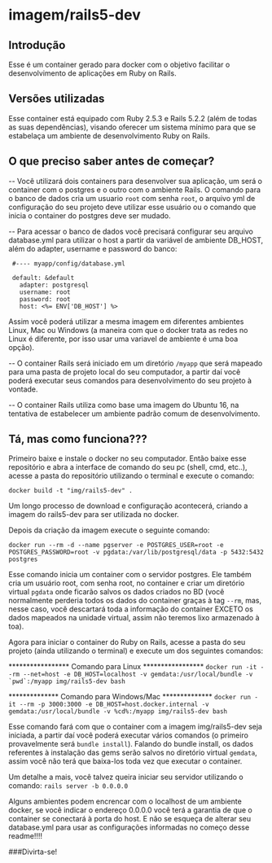# imagem/rails5-dev

## Introdução
Esse é um container gerado para docker com o objetivo facilitar o desenvolvimento de aplicações em Ruby on Rails.

## Versões utilizadas
Esse container está equipado com Ruby 2.5.3 e Rails 5.2.2 (além de todas as suas dependências), visando oferecer um sistema mínimo para que se estabelaça um ambiente de desenvolvimento Ruby on Rails.

## O que preciso saber antes de começar?
-- Você utilizará dois containers para desenvolver sua aplicação, um será o container com o postgres e o outro com o ambiente Rails. O comando para o banco de dados cria um usuario `root` com senha `root`, o arquivo yml de configuração do seu projeto deve utilizar esse usuário ou o comando que inicia o container do postgres deve ser mudado.

-- Para acessar o banco de dados você precisará configurar seu arquivo database.yml para utilizar o host a partir da variável de ambiente DB_HOST, além do adapter, username e password do banco:
```
 #---- myapp/config/database.yml
 
 default: &default
   adapter: postgresql
   username: root
   password: root 
   host: <%= ENV['DB_HOST'] %>
```
  Assim você poderá utilizar a mesma imagem em diferentes ambientes Linux, Mac ou Windows (a maneira com que o docker trata as redes no Linux é diferente, por isso usar uma variavel de ambiente é uma boa opção). 

-- O container Rails será iniciado em um diretório `/myapp` que será mapeado para uma pasta de projeto local do seu computador, a partir daí você poderá executar seus comandos para desenvolvimento do seu projeto à vontade.

-- O container Rails utiliza como base uma imagem do Ubuntu 16, na tentativa de estabelecer um ambiente padrão comum de desenvolvimento.

## Tá, mas como funciona???
Primeiro baixe e instale o docker no seu computador. Então baixe esse repositório e abra a interface de comando do seu pc (shell, cmd, etc..), acesse a pasta do repositório utilizando o terminal e execute o comando:

`docker build -t "img/rails5-dev" .`

Um longo processo de download e configuração acontecerá, criando a imagem do rails5-dev para ser utilizada no docker.

Depois da criação da imagem execute o seguinte comando:

`docker run --rm -d --name pgserver -e POSTGRES_USER=root -e POSTGRES_PASSWORD=root -v pgdata:/var/lib/postgresql/data -p 5432:5432 postgres`

Esse comando inicia um container com o servidor postgres. Ele também cria um usuário root, com senha root, no container e criar um diretório virtual `pgdata` onde ficarão salvos os dados criados no BD (você normalmente perderia todos os dados do container graças à tag `--rm`, mas, nesse caso, você descartará toda a informação do container EXCETO os dados mapeados na unidade virtual, assim não teremos lixo armazenado à toa).

Agora para iniciar o container do Ruby on Rails, acesse a pasta do seu projeto (ainda utilizando o terminal) e execute um dos seguintes comandos:

***************** Comando para Linux *****************
``docker run -it --rm --net=host -e DB_HOST=localhost -v gemdata:/usr/local/bundle -v `pwd`:/myapp img/rails5-dev bash``

************** Comando para Windows/Mac **************
`docker run -it --rm -p 3000:3000 -e DB_HOST=host.docker.internal -v gemdata:/usr/local/bundle -v %cd%:/myapp img/rails5-dev bash`

Esse comando fará com que o container com a imagem img/rails5-dev seja iniciada, a partir daí você poderá executar vários comandos (o primeiro provavelmente será `bundle install`). Falando do bundle install, os dados referentes à instalação das gems serão salvos no diretório virtual `gemdata`, assim você não terá que baixa-los toda vez que executar o container.

Um detalhe a mais, você talvez queira iniciar seu servidor utilizando o comando:
`rails server -b 0.0.0.0`

Alguns ambientes podem encrencar com o localhost de um ambiente docker, se você indicar o endereço 0.0.0.0 você terá a garantia de que o container se conectará à porta do host. E não se esqueça de alterar seu database.yml para usar as configurações informadas no começo desse readme!!!!

###Divirta-se!

